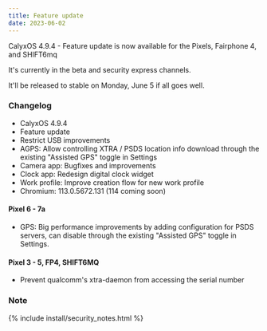 ```yaml
---
title: Feature update
date: 2023-06-02
---
```


CalyxOS 4.9.4 - Feature update is now available for the Pixels, Fairphone 4, and SHIFT6mq

It's currently in the beta and security express channels.

It'll be released to stable on Monday, June 5 if all goes well.

### Changelog
* CalyxOS 4.9.4
* Feature update
* Restrict USB improvements
* AGPS: Allow controlling XTRA / PSDS location info download through the existing "Assisted GPS" toggle in Settings
* Camera app: Bugfixes and improvements
* Clock app: Redesign digital clock widget
* Work profile: Improve creation flow for new work profile
* Chromium: 113.0.5672.131 (114 coming soon)

#### Pixel 6 - 7a
* GPS: Big performance improvements by adding configuration for PSDS servers, can disable through the existing "Assisted GPS" toggle in Settings.

#### Pixel 3 - 5, FP4, SHIFT6MQ
* Prevent qualcomm's xtra-daemon from accessing the serial number

### Note

{% include install/security_notes.html %}
